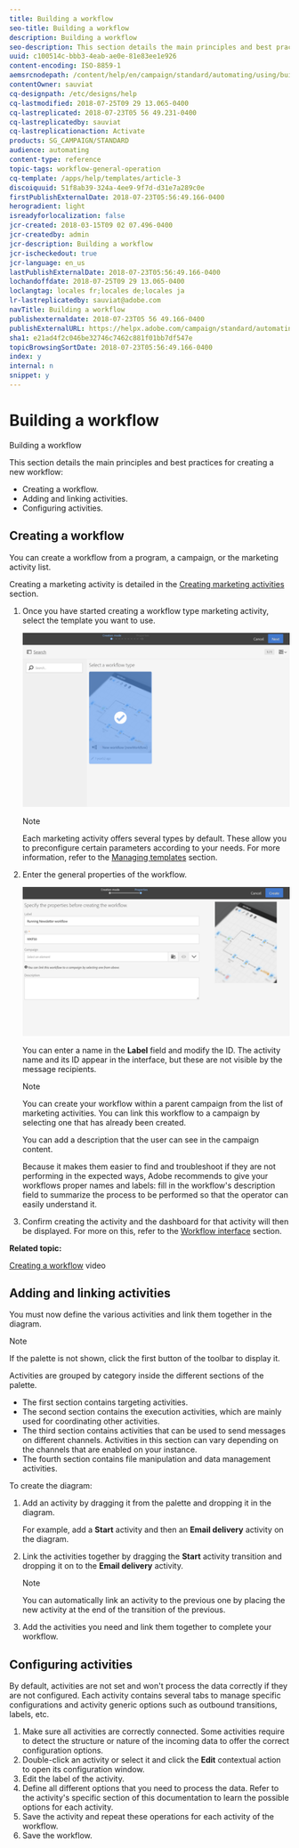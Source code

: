 ```yaml
---
title: Building a workflow
seo-title: Building a workflow
description: Building a workflow
seo-description: This section details the main principles and best practices for creating a new workflow.
uuid: c100514c-bbb3-4eab-ae0e-81e83ee1e926
content-encoding: ISO-8859-1
aemsrcnodepath: /content/help/en/campaign/standard/automating/using/building-a-workflow
contentOwner: sauviat
cq-designpath: /etc/designs/help
cq-lastmodified: 2018-07-25T09 29 13.065-0400
cq-lastreplicated: 2018-07-23T05 56 49.231-0400
cq-lastreplicatedby: sauviat
cq-lastreplicationaction: Activate
products: SG_CAMPAIGN/STANDARD
audience: automating
content-type: reference
topic-tags: workflow-general-operation
cq-template: /apps/help/templates/article-3
discoiquuid: 51f8ab39-324a-4ee9-9f7d-d31e7a289c0e
firstPublishExternalDate: 2018-07-23T05:56:49.166-0400
herogradient: light
isreadyforlocalization: false
jcr-created: 2018-03-15T09 02 07.496-0400
jcr-createdby: admin
jcr-description: Building a workflow
jcr-ischeckedout: true
jcr-language: en_us
lastPublishExternalDate: 2018-07-23T05:56:49.166-0400
lochandoffdate: 2018-07-25T09 29 13.065-0400
loclangtag: locales fr;locales de;locales ja
lr-lastreplicatedby: sauviat@adobe.com
navTitle: Building a workflow
publishexternaldate: 2018-07-23T05 56 49.166-0400
publishExternalURL: https://helpx.adobe.com/campaign/standard/automating/using/building-a-workflow.html
sha1: e21ad4f2c046be32746c7462c881f01bb7df547e
topicBrowsingSortDate: 2018-07-23T05:56:49.166-0400
index: y
internal: n
snippet: y
---
```


# Building a workflow

Building a workflow

This section details the main principles and best practices for creating a new workflow:

* Creating a workflow.
* Adding and linking activities.
* Configuring activities.

## Creating a workflow

You can create a workflow from a program, a campaign, or the marketing activity list.

Creating a marketing activity is detailed in the [Creating marketing activities](../../start/using/marketing-activities.md#creating-a-marketing-activity) section.

1. Once you have started creating a workflow type marketing activity, select the template you want to use.

   ![](assets/workflow_creation_1.png)

   >[!NOTE]
   >
   >Each marketing activity offers several types by default. These allow you to preconfigure certain parameters according to your needs. For more information, refer to the [Managing templates](../../start/using/about-templates.md) section.

1. Enter the general properties of the workflow.

   ![](assets/workflow_creation_2.png)

   You can enter a name in the **Label** field and modify the ID. The activity name and its ID appear in the interface, but these are not visible by the message recipients.

   >[!NOTE]
   >
   >You can create your workflow within a parent campaign from the list of marketing activities. You can link this workflow to a campaign by selecting one that has already been created.

   You can add a description that the user can see in the campaign content.

   Because it makes them easier to find and troubleshoot if they are not performing in the expected ways, Adobe recommends to give your workflows proper names and labels: fill in the workflow's description field to summarize the process to be performed so that the operator can easily understand it.

1. Confirm creating the activity and the dashboard for that activity will then be displayed. For more on this, refer to the [Workflow interface](../../automating/using/workflow-interface.md) section.

**Related topic:**

[Creating a workflow](https://docs.campaign.adobe.com/doc/standard/en/Videos/workflow_creation.mp4) video

## Adding and linking activities

You must now define the various activities and link them together in the diagram.

>[!NOTE]
>
>If the palette is not shown, click the first button of the toolbar to display it.

Activities are grouped by category inside the different sections of the palette.

* The first section contains targeting activities.
* The second section contains the execution activities, which are mainly used for coordinating other activities.
* The third section contains activities that can be used to send messages on different channels. Activities in this section can vary depending on the channels that are enabled on your instance.
* The fourth section contains file manipulation and data management activities.

To create the diagram:

1. Add an activity by dragging it from the palette and dropping it in the diagram.

   For example, add a **Start** activity and then an **Email delivery** activity on the diagram.

1. Link the activities together by dragging the **Start** activity transition and dropping it on to the **Email delivery** activity.

   >[!NOTE]
   >
   >You can automatically link an activity to the previous one by placing the new activity at the end of the transition of the previous.

1. Add the activities you need and link them together to complete your workflow.

## Configuring activities

By default, activities are not set and won't process the data correctly if they are not configured. Each activity contains several tabs to manage specific configurations and activity generic options such as outbound transitions, labels, etc.

1. Make sure all activities are correctly connected. Some activities require to detect the structure or nature of the incoming data to offer the correct configuration options.
1. Double-click an activity or select it and click the **Edit** contextual action to open its configuration window.
1. Edit the label of the activity.
1. Define all different options that you need to process the data. Refer to the activity's specific section of this documentation to learn the possible options for each activity.
1. Save the activity and repeat these operations for each activity of the workflow.
1. Save the workflow.

